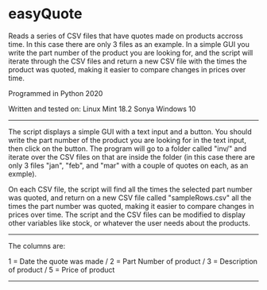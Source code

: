 # easyQuote
Reads a series of CSV files that have quotes made on products accross time. In this case there are only 3 files as an example. In a simple GUI you write the part number of the product you are looking for, and the script will iterate through the CSV files and return a new CSV file with the times the product was quoted, making it easier to compare changes in prices over time.

Programmed in Python
2020

Written and tested on:
  Linux Mint 18.2 Sonya
  Windows 10

----------------

The script displays a simple GUI with a text input and a button. You should write the part number of the product you are looking for in the text input, then click on the button. The program will go to a folder called "inv/" and iterate over the CSV files on that are inside the folder (in this case there are only 3 files "jan", "feb", and "mar" with a couple of quotes on each, as an exmple).

On each CSV file, the script will find all the times the selected part number was quoted, and return on a new CSV file called "sampleRows.csv" all the times the part number was quoted, making it easier to compare changes in prices over time. The script and the CSV files can be modified to display other variables like stock, or whatever the user needs about the products.

----------------

The columns are:

1 = Date the quote was made / 2 = Part Number of product / 3 = Description of product / 5 = Price of product

--------------
